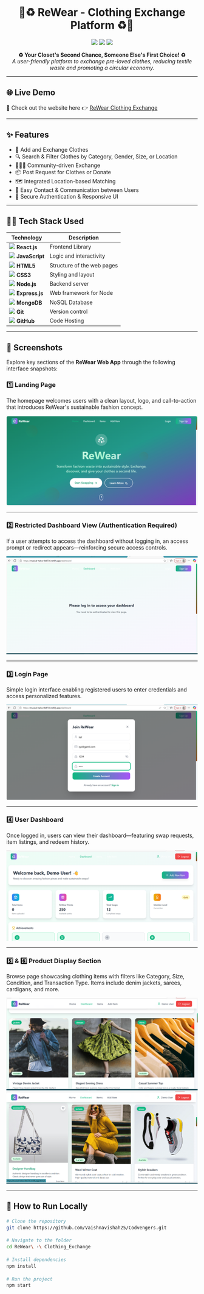 <h1 align="center">
  👕♻️ ReWear - Clothing Exchange Platform ♻️👗  
</h1>

<p align="center">
  <img src="https://img.shields.io/badge/Status-Live-green?style=for-the-badge&logo=vercel" />
  <img src="https://img.shields.io/badge/Hosted_on-Netlify-00C7B7?style=for-the-badge&logo=netlify&logoColor=white" />
  <img src="https://img.shields.io/github/license/Vaishnavishah25/Codvengers?style=for-the-badge" />
</p>

<p align="center">
  <b>♻️ Your Closet's Second Chance, Someone Else's First Choice! ♻️</b><br>
  <i>A user-friendly platform to exchange pre-loved clothes, reducing textile waste and promoting a circular economy.</i>
</p>

---

## 🌐 Live Demo
🔗 Check out the website here 👉 [ReWear Clothing Exchange](https://musical-halva-0b8730.netlify.app)

---

## ✨ Features

- 👚 Add and Exchange Clothes
- 🔍 Search & Filter Clothes by Category, Gender, Size, or Location
- 🧑‍🤝‍🧑 Community-driven Exchange
- 📦 Post Request for Clothes or Donate
- 🗺️ Integrated Location-based Matching
- 💬 Easy Contact & Communication between Users
- 🔐 Secure Authentication & Responsive UI

---

## 🧑‍💻 Tech Stack Used

| Technology | Description |
|------------|-------------|
| <img src="https://cdn.jsdelivr.net/gh/devicons/devicon/icons/react/react-original.svg" width="30"/> **React.js** | Frontend Library |
| <img src="https://cdn.jsdelivr.net/gh/devicons/devicon/icons/javascript/javascript-original.svg" width="30"/> **JavaScript** | Logic and interactivity |
| <img src="https://cdn.jsdelivr.net/gh/devicons/devicon/icons/html5/html5-original.svg" width="30"/> **HTML5** | Structure of the web pages |
| <img src="https://cdn.jsdelivr.net/gh/devicons/devicon/icons/css3/css3-original.svg" width="30"/> **CSS3** | Styling and layout |
| <img src="https://cdn.jsdelivr.net/gh/devicons/devicon/icons/nodejs/nodejs-original.svg" width="30"/> **Node.js** | Backend server |
| <img src="https://cdn.jsdelivr.net/gh/devicons/devicon/icons/express/express-original.svg" width="30"/> **Express.js** | Web framework for Node |
| <img src="https://cdn.jsdelivr.net/gh/devicons/devicon/icons/mongodb/mongodb-original.svg" width="30"/> **MongoDB** | NoSQL Database |
| <img src="https://cdn.jsdelivr.net/gh/devicons/devicon/icons/git/git-original.svg" width="30"/> **Git** | Version control |
| <img src="https://cdn.jsdelivr.net/gh/devicons/devicon/icons/github/github-original.svg" width="30"/> **GitHub** | Code Hosting |

---

## 📸 Screenshots


Explore key sections of the **ReWear Web App** through the following interface snapshots:

### 1️⃣ Landing Page
The homepage welcomes users with a clean layout, logo, and call-to-action that introduces ReWear's sustainable fashion concept.

![Landing Page Screenshot](Landingpage.png)

---

### 2️⃣ Restricted Dashboard View (Authentication Required)
If a user attempts to access the dashboard without logging in, an access prompt or redirect appears—reinforcing secure access controls.

![Authentication Prompt Screenshot](Userauthentication.png)

---

### 3️⃣ Login Page
Simple login interface enabling registered users to enter credentials and access personalized features.

![Login Page Screenshot](loginpage.png)

---

### 4️⃣ User Dashboard
Once logged in, users can view their dashboard—featuring swap requests, item listings, and redeem history.

![Dashboard Screenshot](dashboard.png)

---

### 5️⃣ & 6️⃣ Product Display Section
Browse page showcasing clothing items with filters like Category, Size, Condition, and Transaction Type. Items include denim jackets, sarees, cardigans, and more.

![Product Section Screenshot 1](clothes.png)  
![Product Section Screenshot 2](clothes2.png)


---

## 🚀 How to Run Locally

```bash
# Clone the repository
git clone https://github.com/Vaishnavishah25/Codvengers.git

# Navigate to the folder
cd ReWear\ -\ Clothing_Exchange

# Install dependencies
npm install

# Run the project
npm start
